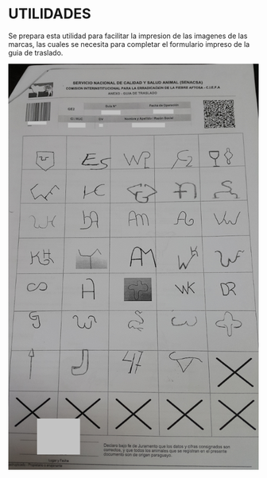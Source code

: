 # UTILIDADES
Se prepara esta utilidad para facilitar la impresion de las imagenes de las marcas, las cuales se necesita
para completar el formulario impreso de la guia de traslado.

![Guia](Guia_senacsa.png)